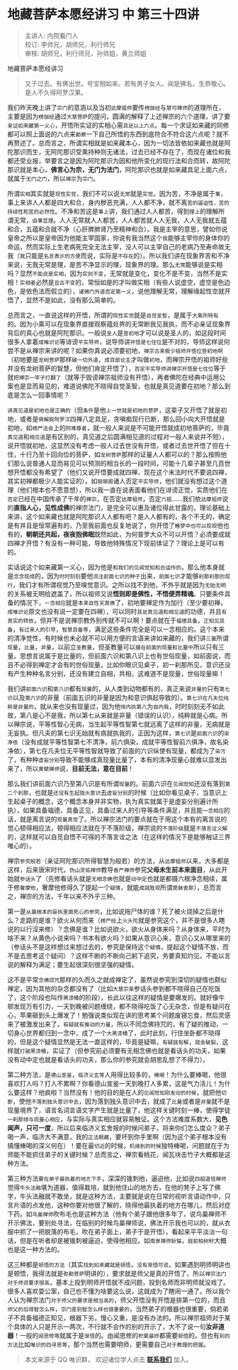 # 地藏菩萨本愿经讲习 中 第三十四讲

> 主讲人: 内院看门人 <br />
> 校订: 李师兄，胡师兄，利行师兄 <br />
> 审核: 胡师兄，利行师兄，孙师姐，黄兰师姐 <br />

地藏菩萨本愿经讲习

> 又于过去。有佛出世。号宝相如来。若有男子女人。闻是佛名。生恭敬心。是人不久得阿罗汉果。

我们昨天晚上讲了`宗门`的意涵以及当初`达摩祖师`要传`楞伽经`与`慧可禅师`的道理所在，主要是因为`楞伽经`通过`大慧菩萨`的提问，圆满的解释了上述禅宗的六个道理，讲了要`亲证如来藏第一义心`，开悟所实证的实相心需`具足以上六点`。每一个求证如来藏的同修都可以照上面说的六点来`勘察`一下自己所悟的东西到底符合不符合这六点呢？就不再赘述了。总而言之，所谓实相就是如来藏本心，因为一切法皆依如来藏也就是阿陀那识而生，无阿陀那识受熏持种则无诸法，过去已经不存在了，而现在诸位和我都还受业报，举要言之是因为阿陀那识为因和他所变化的现行法和合而转，故阿陀那识就是本心，**佛言心为宗，无门为法门**，阿陀那识也就是如来藏具足上面六点，就属于`无门之门`，所以`禅宗`为`宗门`。

所谓`实相`其实就是`现性实觉`，我们不可以说`无常`就是`实觉`。因为苦，不净是属于`事`，事上来讲人人都是四大和合，身内秽恶充满，人人都不净，就不离`苦的逼迫性，苦的持续性和苦的必然性`。不净和苦这是`事上`讲，我们通过人人都苦，得到`理上`的理解所谓无常，`由事显理`。人人无常就人人都苦，人人都苦就人人无我，人人无我就五蕴和合，五蕴和合就不净（心肝脾肺肾乃至精神和合）。我是主宰的意思，譬如你说皇帝之所以是皇帝因为他能主宰国家，你说有我当然这个`我`能够主宰你的身体你的命运，然而实际上生老病死完全无法主宰，没人可以主宰自己的老病乃至寿命故无我（`我`只能是`名言表示的方便`而说，实际是`不存在`的）。所以我们讲在现象界苦和不净来说，无我无常是理，是苦不净显示的理，现象界的理。那么`无常`能够说是实相吗？显然`不能说是实相`，因为`实则不变`，无常就是变化，变化不是不变，当然不是实相！`实相者`必然是`亘古不变`的，常恒如是的才叫做实相（有些人说虚空，虚空是色边色，是依色法而假立的），`诸佛门外道否定第一义`，说他理解无常，理解缘起性空就开悟了，显然不是如此，没有那么简单的。

总而言之，一直说这样的开悟，所谓的`现性实觉`就是`自觉圣智`，是属于`大乘所特有`的。因为小乘可以在现象界直接观察蕴处界的无常断我见我执，而不必亲证现象界背后的真心也就是阿陀那识。一般说`圣人`是`登初地`才可以说是圣人的，如这段时间很多人拿着`成唯识论`等诽谤`平实导师`，说导师讲`开悟是七住位`是不对的，导师这样说何尝不是从禅宗来讲的呢？如果你真说必须要初地，`禅宗古来极少祖师开悟位登初地啊`（初地要是`龙树菩萨`那样`破一切外道`，`成百部论主`才叫做`初地`，而禅宗开悟的祖师好些并没有龙树菩萨的智慧，但他们肯定开悟了），`否定平实导师讲禅宗开悟是七住位`等于就`把禅宗一竿子打翻了`（就等于毁谤禅宗祖师没有开悟），再者佛陀在经典中运用公案也是显而易见的，难道说佛陀不晓得自觉圣智，也就是真见道要在初地？那么到底是怎么一回事情呢？

`讲真见道是初地也是正确的`（但`条件`是他`上一世就是初地的菩萨`，这辈子又开悟了就是初地，或者是`俱解脱阿罗汉`四禅八定具足，贪嗔痴现行已断，那么回小向大开悟就是初地，如`楞严法会`上的`阿难尊者`，就一般人来说是不可能开悟就成初地菩萨的，毕竟`真见道`和`相见道`是有区别的，真见道之后圆满相见道的过程对一般人来说并不短），说开悟就初地，这显然没有考虑一般人过去世没有开悟，或者过去世开悟了但在十住，十行乃至十回向位的菩萨，如`龙树菩萨`那样的证量人人都可以的？那么按照他们那么说普通人显而易见可以预测的相当长的一段时间，可能十几辈子甚至几百世想开悟都没有希望了（他们又说开悟要成就四禅，现在这个末法时代不要说四禅，其实初禅都极少人能实证的）。如`琅琊阁`诸人否定`平实导师`，他们就没有想过这个道理（他们根本也不愿意想），所以我一直在说表面看他们在诽谤正觉，实质他们在`否定`已经在中国传承了千年的`禅宗`，在否定`达摩祖师`，否定`六祖`……我们依`达摩祖师`说的**直指人心，见性成佛**的禅宗法门，是完全可以惠及诸位得此甘露的，理论基础上来讲，这个如来藏也就是阿陀那识人人都有吧？是人人都有的，各个不无的，确定是有并且是恒常遍有的，乃至我前面也反复地说了，你开悟了`睡梦中也可以现观`他也有的，**朝朝还共起，夜夜抱佛眠**既然如此，为何普罗大众不可以开悟？必须要成就四禅才开悟？有没有一种可能，导致他特殊情况下现前体证了？理论上是可以有的。

实话说这个如来藏第一义心，因为他是`和我们的见闻觉知和合运作的`，那么他本身就是`念念现成`的，因为`时时刻刻`要他`流注前面七识的种子`出来，`前面七识`才能够`刹那刹那的现行`，我们才有所谓视觉乃至嗅觉意识。之所以找不到他，不外乎就是因为`无始无明`的关系被无明给遮盖了，所以祖师又说**悟则即是佛性，不悟便弄精魂**。只要条件具备的情况下，`一念相应`就是`本来自性天真佛`了，初地要禅定作为加行（至少要初禅，`成唯识论`原文也没有说一定要在四禅），可以同时`具足真见道和相见道`的功德，并且`有真实的转依`，但并不是说禅宗教外别传就不可以啊！要点就在于`福德具备`，`正知见具备`，`有过来人的引导`，`智慧具备等`，满足这些条件完全是可以一念相应的。这个本来的清净觉性，有时候也未必就不可以用方便的言语来讲如来藏的，我们讲`三量`所谓`现量`，`比量`，`非量`，以前立`圣教量`，但圣教量可以`摄在前面的现量和比量中`所以只有三量。思想言说属于是比量的，但前面六识和第八识上也有世俗现量，如前面说，而且不必得到禅定才会有的世俗现量，比如你眼识见桌子，初一刹那所见，意识还没有产生种种名言分别，还没有建立自相，共相，这难道不是现量，世俗现量嘛！

我们讲`前面六识`和`第八识`都有`现量`的，从人类到动物都有的，真正来说`非量的`只有`第七识`以及`第六识`的非量（前面五识的非量是因为和意识俱起导致的）。`第七识在凡夫位纯粹是非量的`，就从来也没有现量过，因为他`恒内执第八`为`自内我`，时时刻刻无不如此故，第八是心不是我，所以第七从来就是非量（错误的认识），纯粹就是心病。所以禅宗说，平等性智心无病，当生起平等性智第七就远离了这样的非量，无病就是无妄执。但凡夫的第七识无始就有病就执我的，正因为这样，`第七识`是`前面六识`的`染净依`（没有成就平等性智第七不清净，前六俱染，成就平等性智前六俱净，故名染净依），第七在凡夫位无平等性智就导致了前面的六识纵使有现量，都成为了`染污`了，有种种`虚妄分别`导致不能够成真现量比量了，本有的清净现量心就难以显发出来了，所以`黄檗禅师`说，**目前无法，意在目前**！

那么我们讲前面六识乃至第八识是有所谓`现量`的。前面六识在`见闻觉知`还没有落到`第二个刹那`，也就是`还没有生起独头意识`去`虚妄分别`的时候（比如你看见桌子，当意识上生起桌子的概念，这个概念本身并非实物，执为真实就属于是虚妄分别遍计所执），如果具备福德，具备正见，具备过来人的引导等条件满足，并且能`一念相应`的话，就是离言说的`现量真觉`了。所以禅宗法门的要点就在于用这个本有的离言说的觉心顿得相应法，顿得相应法就在于不落阶级，禅宗说的`不落阶级`就是`不落言诠义解`的，这样就可以自觅自悟不可得的不落言诠之法（在这样的情况下是能够触证三界唯心的）。

禅宗`参究般若`（亲证阿陀那识所得智慧为般若）的方法，从`达摩祖师`以来，大多都是这样，后来唐宋时代，`伪山灵佑禅师`教导`香严禅师`参究**父母未生前本来面目**，从此开始就`参话头`了（先修看话头就是`无相念佛`也就是`动中定`也就是都摄六根净念相续，属于修`奢摩他`，奢摩他修得久了提起一个`疑情`，就能`成就胜观`所谓`毘鉢舍那`），总而言之，禅宗的方法，千年以来不外乎三种。

第一是`从最根本的妄执里面死心的参究`，比如说拖尸体的谁？死了被火烧掉之后是什么？走路的是谁？欲火从何而来（`楞严经`上`火头陀`就是参究这个，并不是很多人瞎说的以行淫来修）？念佛是谁？比如说欲火，欲火从身体来吗？从身体来，平时为啥不来？从黄色小说来吗？书本有欲火吗？如果从意识心来，意识心又从哪里来的（参话头不是这样想过来想过去的，参究是保持这个`疑情`，提起这个疑情不放，而不是去思考这个疑问）？这样不断的不断向己躬下追究，务要真知灼见，不能以言说的解释为满足；要生起很深刻很坚强的疑情。

这不是平常`念佛颂咒`那样的久而久之就成禅定了，虽然说参究到深切的疑情也颇似禅定，因为其他的杂念都没有了（比如`大慧宗杲`参话头参到都不晓得自己在吃饭了，这个阶段也叫作`黑漆桶`的阶段），长此以往这样的疑情是要爆发的。就好像牛顿发现万有引力，一天到晚被问题缠绕，都不晓得吃饭了心无杂念，但是有疑问在心，苹果砸到头上爆发了！勉强说类似现在讲的思考某个问题废寝忘食，然后灵感来了被激发出来了。`有疑就有推动的力量`，所以不同念佛持咒的，有了疑的推动，一切身心世界都归到一念中，成了一个`大黑漆桶`了，此时此刻，行住坐卧都不晓得的，但是这个疑情显然是无法一直这样的，毕竟是疑嘛，`有疑就有解`，`就会破裂`，这样就`打破黑漆桶`，实证了（但参究前必须要有无相念佛也就是看话头的功夫，如果没有动中定也就是看话头的功夫，那么你的参究就会胡思乱想了不得力）。

第二种方法，是`德山宣鉴`，`临济义玄等`人用得比较多的，`棒喝`！为什么要棒喝，他很喜欢打人吗？打人不累啊？你看德山宣鉴一天到晚打人多累，这是气力活儿！为什么要这样？他疯啦？当然没有！他的目的是在人的`见闻觉知刚发动的时候`，就把他`切断`，使他`不落到独头意识中去`，因为落到独头意识中去，就成了`比量`或者是`非量`就不是现量境界了，语言名词言语文字产生就是比量了，他这样关键时刻一棒，使得学徒`一刹那倾与现量心相应`，与实际与真实相应就容易触证。这个方法难度系数大，**见色闻声，只可一度**，所以后来临济义玄舍报的时候问弟子，将来你们怎么度众？弟子喝一声，临济大不满意，我的`正法眼藏`，要坏到你手里啊（因为这个弟子根本没有搞懂棒喝的深义何在）！要在最`切近`的时候，`机缘到的时候`独特棒喝，问题就在于为师能不能抓住弟子的关键时候？总而言之，禅宗看桃花，闻瓦块击竹子大概都是这种方法。

第三种方法`要在弟子最执着的地方下手`，深深的锥刺他，逼迫他，比如说`四祖道信禅师`觉得`牛头法融`堪为道器，值得栽培，就到他住山的地方去，在他的凳子上写了佛字，牛头法融就不敢坐，就是这种方法，主要就是说在日常的视听言语动作中，只言片语的点发他，这种你要对他很了解的，晓得他最执着的地方在哪儿，然后对症下药。如`鸟巢禅师`吹布毛也是这种方法（他有个弟子跟他很多年了，说鸟巢禅师不开示佛法，要别处寻法，在临别的时候鸟巢禅师说，佛法开示我也可以的，就从衣服中抓了一把脱落的布毛，吹在弟子面上，弟子于是开悟），看起来平平淡淡一句话，但是在听者却是被锥刺被逼迫，使得他相应。如`南泉禅师斩猫`，`庭前柏树籽`大概也是这一种方法的。

这三种都是`顿悟的方法`（其实`找到如来藏就是顿悟`，`没有渐悟可说`，如果遇到明师明讲也是顿悟，我得法就是`弥勒菩萨`明讲的），要求就是师父是真的开悟了，所以`禅宗法门对于师资要求很高`，基本上投到明师开悟就不成问题，投到名师而非明师就没戏了。很多人喜欢耍公案，自己也不懂为啥要这么说，这就成为了瞎闹一通了。所以我个人认为禅宗法门`对于师父的要求是相当高的`，师父开悟没有开悟是排第一位的，而且`师父的后得智怎么样`，`宗门差别智怎么样也很重要的`，当然弟子的根器也很重要，倘若弟子不具备福德正知见，根器下劣，慢心又重，是没有办法的。所以禅宗祖师对于某个具体的人只是开示一两次，不行就不会作的别的开示了，大不了说一句**汝非道器**！一般的`闻思修等`就属于是`渐悟`的。由闻思修的`积累最终`都需要`顿悟`的。但也有`别的方法`比如`唯识的四寻思等`，那个当然也需要明师，更需要自己`对于教理的把握`。

> 本文来源于 QQ 唯识群， 欢迎诸位学人点击 **[联系我们](https://mp.weixin.qq.com/s/lZCfWjmLjgNR165Tx4_bCQ)** 加入。
